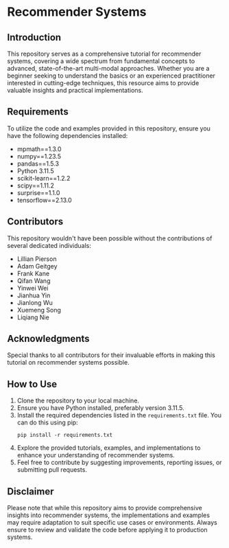 # Recommender Systems

## Introduction
This repository serves as a comprehensive tutorial for recommender systems, covering a wide spectrum from fundamental concepts to advanced, state-of-the-art multi-modal approaches. Whether you are a beginner seeking to understand the basics or an experienced practitioner interested in cutting-edge techniques, this resource aims to provide valuable insights and practical implementations.

## Requirements
To utilize the code and examples provided in this repository, ensure you have the following dependencies installed:

- mpmath==1.3.0
- numpy==1.23.5
- pandas==1.5.3
- Python 3.11.5
- scikit-learn==1.2.2
- scipy==1.11.2
- surprise==1.1.0
- tensorflow==2.13.0

## Contributors
This repository wouldn't have been possible without the contributions of several dedicated individuals:

- Lillian Pierson
- Adam Geitgey
- Frank Kane
- Qifan Wang
- Yinwei Wei
- Jianhua Yin
- Jianlong Wu
- Xuemeng Song
- Liqiang Nie

## Acknowledgments
Special thanks to all contributors for their invaluable efforts in making this tutorial on recommender systems possible.

## How to Use
1. Clone the repository to your local machine.
2. Ensure you have Python installed, preferably version 3.11.5.
3. Install the required dependencies listed in the `requirements.txt` file. You can do this using pip:
    ```
    pip install -r requirements.txt
    ```
4. Explore the provided tutorials, examples, and implementations to enhance your understanding of recommender systems.
5. Feel free to contribute by suggesting improvements, reporting issues, or submitting pull requests.

## Disclaimer
Please note that while this repository aims to provide comprehensive insights into recommender systems, the implementations and examples may require adaptation to suit specific use cases or environments. Always ensure to review and validate the code before applying it to production systems.
